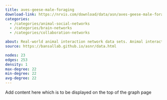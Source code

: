 ```yaml
---
title: aves-geese-male-foraging
download-link: https://nrvis.com/download/data/asn/aves-geese-male-foraging.zip
categories:
  - /categories/animal-social-networks
  - /categories/brain-networks
  - /categories/collaboration-networks

about: Real-world animal interaction network data sets. Animal interaction data from published studies of wild, captive, and domesticated animals.
source: https://bansallab.github.io/asnr/data.html

nodes: 23
edges: 253
density: 1
max-degree: 22
min-degree: 22
avg-degree: 22
---
```

Add content here which is to be displayed on the top of the graph page